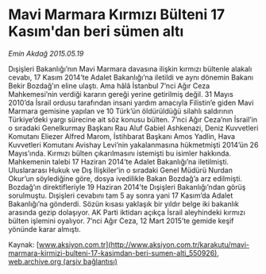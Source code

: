 # Mavi Marmara Kırmızı Bülteni 17 Kasım'dan beri sümen altı

*Emin Akdağ 2015.05.19*

<div class="pNewsDetailMainContent ctx_content" itemprop="articleBody">
 <p>
  Dışişleri Bakanlığı’nın Mavi Marmara davasına ilişkin kırmızı bültenle alakalı cevabı, 17 Kasım 2014’te Adalet Bakanlığı’na iletildi ve aynı dönemin Bakanı Bekir Bozdağ’ın eline ulaştı. Ama hâlâ İstanbul 7’nci Ağır Ceza Mahkemesi’nin verdiği kararın gereği yerine getirilmiş değil. 31 Mayıs 2010’da İsrail ordusu tarafından insani yardım amacıyla Filistin’e giden Mavi Marmara gemisine yapılan ve 10 Türk’ün öldürüldüğü silahlı saldırının Türkiye’deki yargı sürecine ait söz konusu bülten. 7’nci Ağır Ceza’nın İsrail’in o sıradaki Genelkurmay Başkanı Rau Aluf Gabiel Ashkenazi, Deniz Kuvvetleri Komutanı Eliezer Alfred Marom, İstihbarat Başkanı Amos Yadlin, Hava Kuvvetleri Komutanı Avishay Levi’nin yakalanmasına hükmetmişti 2014’ün 26 Mayıs’ında. Kırmızı bülten çıkarılmasını istemişti bu isimler hakkında. Mahkemenin talebi 17 Haziran 2014’te Adalet Bakanlığı’na iletilmişti. Uluslararası Hukuk ve Dış İlişkiler’in o sıradaki Genel Müdürü Nurdan Okur’un söylediğine göre, dosya ivedilikle Bakan Bozdağ’a arz edilmişti. Bozdağ’ın direktifleriyle 19 Haziran 2014’te Dışişleri Bakanlığı’ndan görüş sorulmuştu. Dışişleri cevabını tam 5 ay sonra yani 17 Kasım’da Adalet Bakanlığı’na gönderdi. Sözün kısası yaklaşık bir yıldır belge iki bakanlık arasında gezip dolaşıyor. AK Parti iktidarı açıkça İsrail aleyhindeki kırmızı bülten işlemini oyalıyor. 7’nci Ağır Ceza, 12 Mart 2015’te gemide keşif yönünde karar almıştı.
 </p>
</div>


Kaynak: [www.aksiyon.com.tr](http://www.aksiyon.com.tr/karakutu/mavi-marmara-kirmizi-bulteni-17-kasimdan-beri-sumen-alti_550926), [web.archive.org (arşiv bağlantısı)](http://web.archive.org/web/20151213085103/http://www.aksiyon.com.tr/karakutu/mavi-marmara-kirmizi-bulteni-17-kasimdan-beri-sumen-alti_550926)
